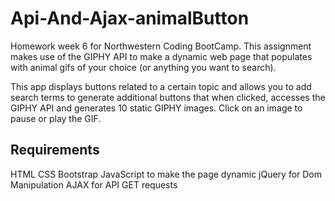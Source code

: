 # Api-And-Ajax-animalButton

Homework week 6 for Northwestern Coding BootCamp. This assignment makes use of the GIPHY API to make a dynamic web page that populates with animal gifs of your choice (or anything you want to search).

This app displays buttons related to a certain topic and allows you to add search terms to generate additional buttons that when clicked, accesses the GIPHY API and generates 10 static GIPHY images. Click on an image to pause or play the GIF.
## Requirements
HTML
CSS Bootstrap
JavaScript to make the page dynamic
jQuery for Dom Manipulation
AJAX for API GET requests